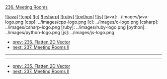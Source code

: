 [236. Meeting Rooms](https://leetcode.com/problems/meeting-rooms/)

[![java]](../java/236-meeting-rooms.md)
[![cpp]](../cpp/236-meeting-rooms.md)
[![c]](../c/236-meeting-rooms.md)
[![csharp]](../csharp/236-meeting-rooms.md)
[![ruby]](../ruby/236-meeting-rooms.md)
[![python]](../python/236-meeting-rooms.md)
[![js]](../js/236-meeting-rooms.md)
[java]: ../images/java-logo.png
[cpp]: ../images/cpp-logo.png
[c]: ../images/c-logo.png
[csharp]: ../images/csharp-logo.png
[ruby]: ../images/ruby-logo.png
[python]: ../images/python-logo.png
[js]: ../images/js-logo.png

- [prev: 235. Flatten 2D Vector](235-flatten-2d-vector.md)
- [next: 237. Meeting Rooms II](237-meeting-rooms-ii.md)

---


---

- [prev: 235. Flatten 2D Vector](235-flatten-2d-vector.md)
- [next: 237. Meeting Rooms II](237-meeting-rooms-ii.md)
